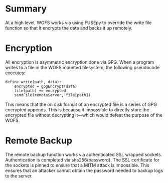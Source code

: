 # Summary

At a high level, WOFS works via using FUSEpy to override the write file function so that it encrypts the data and backs it up remotely. 

# Encryption

All encryption is asymmetric encryption done via GPG. When a program writes to a file in the WOFS mounted filesystem, the following pseudocode executes:

```
define write(path, data):
    encrypted = gpgEncrypt(data)
    file[path] += encrypted
    sendFile(remoteServer, file[path])
```

This means that the on disk format of an encrypted file is a series of GPG encrypted appends. This is because it impossible to directly store the encrypted file without decrypting it—which would defeat the purpose of the WOFS. 

# Remote Backup

The remote backup function works via authenticated SSL wrapped sockets. Authentication is completed via sha256(password). The SSL certificate for the sockets is pinned to ensure that a MITM attack is impossible. This ensures that an attacker cannot obtain the password needed to backup logs to the server. 

